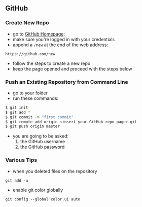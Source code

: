 ## GitHub

### Create New Repo

- go to [GitHub Homepage](https://github.com):
- make sure you're logged in with your credentials
- append a ```/new``` at the end of the web address:

```
https://github.com/new
```

- follow the steps to create a new repo
- keep the page opened and proceed with the steps below

### Push an Existing Repository from Command Line

- go to your folder
- run these commands:

```bash
$ git init
$ git add *
$ git commit -m "first commit"
$ git remote add origin <insert your GitHub repo page>.git
$ git push origin master
```

- you are going to be asked:
	1. the GitHub username
	2. the GitHub password 


### Various Tips

- when you deleted files on the repository

```git add -u```

- enable git color globally

```git config --global color.ui auto```

